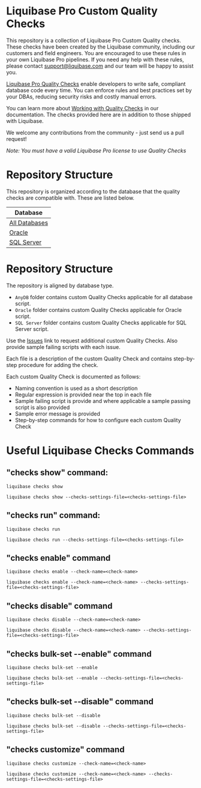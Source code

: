 # Liquibase Pro Custom Quality Checks
This repository is a collection of Liquibase Pro Custom Quality checks. These checks have been created by the Liquibase community, including our customers and field engineers. You are encouraged to use these rules in your own Liquibase Pro pipelines. If you need any help with these rules, please contact support@liquibase.com and our team will be happy to assist you. 

[Liquibase Pro Quality Checks](https://www.liquibase.com/quality-checks) enable developers to write safe, compliant database code every time. You can enforce rules and best practices set by your DBAs, reducing security risks and costly manual errors. 

You can learn more about [Working with Quality Checks](https://docs.liquibase.com/commands/quality-checks/working-with-quality-checks.html) in our documentation.
The checks provided here are in addition to those shipped with Liquibase. 

We welcome any contributions from the community - just send us a pull request!

*Note: You must have a valid Liquibase Pro license to use Quality Checks*

# Repository Structure

This repository is organized according to the database that the quality checks are compatible with. These are listed below.

| Database |
|----------|
| [All Databases](AnyDB)|
| [Oracle](Oracle) |
| [SQL Server](SQL&#32;Server) |


# Repository Structure
The repository is aligned by database type.

* `AnyDB` folder contains custom Quality Checks applicable for all database script. 
* `Oracle` folder contains custom Quality Checks applicable for Oracle script. 
* `SQL Server` folder contains custom Quality Checks applicable for SQL Server script.

Use the [Issues](https://github.com/liquibase/custom_qualitychecks/issues) link to request additional custom Quality Checks. Also provide sample failing scripts with each issue.

Each file is a description of the custom Quality Check and contains step-by-step procedure for adding the check.

Each custom Quality Check is documented as follows: 
- Naming convention is used as a short description
- Regular expression is provided near the top in each file
- Sample failing script is provide and where applicable a sample passing script is also provided
- Sample error message is provided
- Step-by-step commands for how to configure each custom Quality Check

# Useful Liquibase Checks Commands

## "checks show" command:
`liquibase checks show`

`liquibase checks show --checks-settings-file=<checks-settings-file>`

## "checks run" command:
`liquibase checks run` 

`liquibase checks run --checks-settings-file=<checks-settings-file>`

## "checks enable" command
`liquibase checks enable --check-name=<check-name>`

`liquibase checks enable --check-name=<check-name> --checks-settings-file=<checks-settings-file>`

## "checks disable" command
`liquibase checks disable --check-name=<check-name>`

`liquibase checks disable --check-name=<check-name> --checks-settings-file=<checks-settings-file>`

## "checks bulk-set --enable" command
`liquibase checks bulk-set --enable`

`liquibase checks bulk-set --enable --checks-settings-file=<checks-settings-file>`

## "checks bulk-set --disable" command
`liquibase checks bulk-set --disable` 

`liquibase checks bulk-set --disable --checks-settings-file=<checks-settings-file>`

## "checks customize" command
`liquibase checks customize --check-name=<check-name>`

`liquibase checks customize --check-name=<check-name> --checks-settings-file=<checks-settings-file>`
